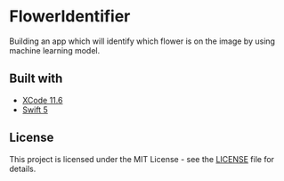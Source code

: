 # FlowerIdentifier

Building an app which will identify which flower is on the image by using machine learning model.

## Built with

- [XCode 11.6](https://developer.apple.com/xcode/)
- [Swift 5](https://developer.apple.com/swift/)

## License

This project is licensed under the MIT License - see the [LICENSE](LICENSE) file for details.
